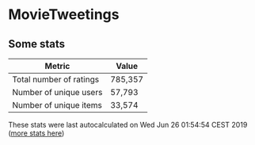# MovieTweetings
## Some stats

Metric | Value
--- | ---
Total number of ratings                 | 785,357
Number of unique users                  | 57,793
Number of unique items                  | 33,574
These stats were last autocalculated on Wed Jun 26 01:54:54 CEST 2019  ([more stats here](./stats.md))

